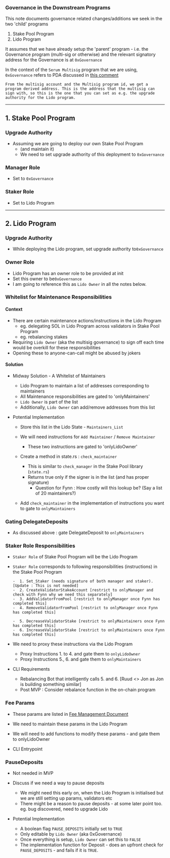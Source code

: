 ### Governance in the Downstream Programs 

This note documents governance related changes/additions we seek in the two 'child' programs

1. Stake Pool Program
2. Lido Program 

It assumes that we have already setup the 'parent' program - i.e. the Governance program (multi-sig or otherwise) and the relevant signatory address for the Governance is at `0xGovernance` 

In the context of the `Serum Multisig` program that we are using, `0xGovernance` refers to PDA discussed in [this comment](https://github.com/ChorusOne/solido/issues/26#issuecomment-829439107)


```From the multisig account and the Multisig program id, we get a program derived address. This is the address that the multisig can sign with, so this is the one that you can set as e.g. the upgrade authority for the Lido program.```


---- 

## 1. Stake Pool Program 


### Upgrade Authority 
- Assuming we are going to deploy our own Stake Pool Program 
  - (and maintain it)
  - We need to set upgrade authority of this deployment to `0xGovernance`
  
### Manager Role
 - Set to `0xGovernance`
  
### Staker Role 

- Set to Lido Program 

--- 

## 2. Lido Program

### Upgrade Authority 
- While deploying the Lido program, set upgrade authority to`0xGovernance`
  
### Owner Role 
  - Lido Program has an owner role to be provided at init
  - Set this owner to be`0xGovernance`
  - I am going to reference this as `Lido Owner` in all the notes below. 

### Whitelist for Maintenance Responsibilities 

#### Context 
  - There are certain maintenance actions/instructions in the Lido Program
    - eg. delegating SOL in Lido Program across validators in Stake Pool Program
    - eg. rebalancing stakes 
  - Requiring `Lido Owner` (aka the multisig governance) to sign off each time would be overkill for these responsibilities
  - Opening these to anyone-can-call might be abused by jokers 


#### Solution 

  - Midway Solution - A Whitelist of Maintainers
    - Lido Program to maintain a list of addresses corresponding to maintainers
    - All Maintenance responsibilities are gated to 'onlyMaintainers' 
    - `Lido Owner` is part of the list
    - Additionally, `Lido Owner` can add/remove addresses from this list

  - Potential Implementation
    - Store this list in the Lido State - `Maintainers_List`
    - We will need instructions for `Add Maintainer` / `Remove Maintainer`
      - These two instructions are gated to 'onlyLidoOwner' 

    - Create a method in state.rs : `check_maintainer`
      - This is similar to `check_manager` in the Stake Pool library (`state.rs`)
      - Returns true only if the signer is in the list (and has proper signature)
        - Question for Fynn : How costly will this lookup be? (Say a list of 20 maintainers?)

    - Add `check_maintainer` in the implementation of instructions you want to gate to `onlyMaintainers`

### Gating DelegateDeposits 

  - As discussed above : gate DelegateDeposit to `onlyMaintainers`


### Staker Role Responsibilities
  - `Staker Role` of Stake Pool Program will be the Lido Program 
  - `Staker Role` corresponds to following responsibilities (instructions) in the Stake Pool Program

      ```
    -  1. Set_Staker (needs signature of both manager and staker). [Update : This is not needed]
    -  2. CreateValidatorStakeAccount [restrict to onlyManager and check with Fynn why we need this separately]
    -  3. AddValidatorFromPool [restrict to onlyManager once Fynn has completed this]
    -  4. RemoveValidatorFromPool [restrict to onlyManager once Fynn has completed this]

    -  5. DecreaseValidatorStake [restrict to onlyMaintainers once Fynn has completed this]
    -  6. IncreaseValidatorStake [restrict to onlyMaintainers once Fynn has completed this]

      ```
  - We need to proxy these instructions via the Lido Program 
    - Proxy Instructions 1. to 4. and gate them to `onlyLidoOwner`
    - Proxy Instructions 5., 6. and gate them to `onlyMaintainers` 


  - CLI Requirements 
      - Rebalancing Bot that intelligently calls 5. and 6. [Ruud <> Jon as Jon is building something similar]
      - Post MVP : Consider rebalance function in the on-chain program 




### Fee Params 
  - These params are listed in [Fee Management Document](fee-management.md)
  - We need to maintain these params in the Lido Program 
  - We will need to add functions to modify these params - and gate them to onlyLidoOwner


  - CLI Entrypoint 


### PauseDeposits
  - Not needed in MVP 
  - Discuss if we need a way to pause deposits
    - We might need this early on, when the Lido Program is initialised but we are still setting up params, validators etc
    - There might be a reason to pause deposits - at some later point too. eg. bug discovered, need to upgrade Lido

  -  Potential Implementation 
     -  A boolean flag `PAUSE_DEPOSITS` initially set to `TRUE`
     -  Only editable by `Lido Owner` (aka 0xGovernance)
     -  Once everything is setup, `Lido Owner` can set this to `FALSE `
     -  The implementation function for Deposit - does an upfront check for `PAUSE_DEPOSITS` - and fails if it is `TRUE`.
